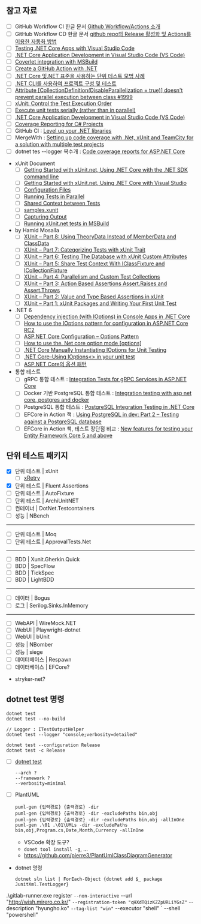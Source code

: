 ## 참고 자료
- [ ] GitHub Workflow CI 한글 문서 [Github Workflow/Actions 소개](https://www.sysnet.pe.kr/2/0/12541)
- [ ] GitHub Workflow CD 한글 문서 [github repo의 Release 활성화 및 Actions를 이용한 자동화 방법](https://www.sysnet.pe.kr/2/0/12542)
- [ ] [Testing .NET Core Apps with Visual Studio Code](https://www.pluralsight.com/guides/testing-.net-core-apps-with-visual-studio-code)
- [ ] [.NET Core Application Development in Visual Studio Code (VS Code)](https://www.dotnetcurry.com/visualstudio/1451/dotnet-core-development-vs-code)
- [ ] [Coverlet integration with MSBuild](https://github.com/coverlet-coverage/coverlet/blob/master/Documentation/MSBuildIntegration.md)
- [ ] [Create a GitHub Action with .NET](https://docs.microsoft.com/en-us/dotnet/devops/create-dotnet-github-action)
- [ ] [.NET Core 및.NET 표준을 사용하는 단위 테스트 모범 사례](https://docs.microsoft.com/ko-kr/dotnet/core/testing/unit-testing-best-practices)
- [ ] [.NET CLI를 사용하여 프로젝트 구성 및 테스트](https://docs.microsoft.com/ko-kr/dotnet/core/tutorials/testing-with-cli)
- [ ] [Attribute [CollectionDefinition(DisableParallelization = true)] doesn't prevent parallel execution between class #1999](https://github.com/xunit/xunit/issues/1999#issuecomment-522635397)
- [ ] [xUnit: Control the Test Execution Order](https://hamidmosalla.com/2018/08/16/xunit-control-the-test-execution-order/)
- [ ] [Execute unit tests serially (rather than in parallel)](https://www.titanwolf.org/Network/q/3c8bf31e-3cfe-4929-809c-24ac9dbc7fca/y)
- [ ] [.NET Core Application Development in Visual Studio Code (VS Code)](https://www.dotnetcurry.com/visualstudio/1451/dotnet-core-development-vs-code)
- [ ] [Coverage Reporting for C# Projects](https://fgimian.github.io/coverage-reporting-for-c-sharp-projects/)
- [ ] GitHub CI : [Level up your .NET libraries](https://benfoster.io/blog/level-up-your-dotnet-libraries/)
- [ ] MergeWith : [Setting up code coverage with .Net, xUnit and TeamCity for a solution with multiple test projects](https://medium.com/@justingoldberg_2282/setting-up-code-coverage-with-net-xunit-and-teamcity-for-a-solution-with-multiple-test-projects-5d0986db788b)
- [ ] dotnet tes --logger 복수개 : [Code coverage reports for ASP.NET Core](https://gunnarpeipman.com/aspnet-core-code-coverage/)
- xUnit Document
  - [ ] [Getting Started with xUnit.net, Using .NET Core with the .NET SDK command line](https://xunit.net/docs/getting-started/netcore/cmdline)
  - [ ] [Getting Started with xUnit.net, Using .NET Core with Visual Studio](https://xunit.net/docs/getting-started/netcore/visual-studio)
  - [ ] [Configuration Files](https://xunit.net/docs/configuration-files)
  - [ ] [Running Tests in Parallel](https://xunit.net/docs/running-tests-in-parallel)
  - [ ] [Shared Context between Tests](https://xunit.net/docs/shared-context)
  - [ ] [samples.xunit](https://github.com/xunit/samples.xunit)
  - [ ] [Capturing Output](https://xunit.net/docs/capturing-output)
  - [ ] [Running xUnit.net tests in MSBuild](https://xunit.net/docs/running-tests-in-msbuild) 
- by Hamid Mosalla
  - [ ] [XUnit – Part 8: Using TheoryData Instead of MemberData and ClassData](https://hamidmosalla.com/2020/04/05/xunit-part-8-using-theorydata-instead-of-memberdata-and-classdata/)
  - [ ] [XUnit – Part 7: Categorizing Tests with xUnit Trait](https://hamidmosalla.com/2020/03/01/xunit-part-7-categorizing-tests-with-xunit-trait/)
  - [ ] [XUnit – Part 6: Testing The Database with xUnit Custom Attributes](https://hamidmosalla.com/2020/02/16/xunit-part-6-testing-the-database-with-xunit-custom-attributes/)
  - [ ] [XUnit – Part 5: Share Test Context With IClassFixture and ICollectionFixture](https://hamidmosalla.com/2020/02/02/xunit-part-5-share-test-context-with-iclassfixture-and-icollectionfixture/)
  - [ ] [XUnit – Part 4: Parallelism and Custom Test Collections](https://hamidmosalla.com/2020/01/26/xunit-part-4-parallelism-and-custom-test-collections/)
  - [ ] [XUnit – Part 3: Action Based Assertions Assert.Raises and Assert.Throws](https://hamidmosalla.com/2020/01/20/xunit-part-3-action-based-assertions-assert-raises-and-assert-throws/)
  - [ ] [XUnit – Part 2: Value and Type Based Assertions in xUnit](https://hamidmosalla.com/2020/01/12/xunit-part-2-value-and-type-based-assertions-in-xunit/)
  - [ ] [XUnit – Part 1: xUnit Packages and Writing Your First Unit Test](https://hamidmosalla.com/2020/01/05/xunit-part-1-xunit-packages-and-writing-your-first-unit-test/)
- .NET 6
  - [ ] [Dependency injection (with IOptions) in Console Apps in .NET Core](https://keestalkstech.com/2018/04/dependency-injection-with-ioptions-in-console-apps-in-net-core-2/)
  - [ ] [How to use the IOptions pattern for configuration in ASP.NET Core RC2](https://andrewlock.net/how-to-use-the-ioptions-pattern-for-configuration-in-asp-net-core-rc2/)
  - [ ] [ASP.NET Core Configuration – Options Pattern](https://code-maze.com/aspnet-configuration-options/)
  - [ ] [How to use the. Net core option mode [options]](https://developpaper.com/how-to-use-the-net-core-option-mode-options/)
  - [ ] [.NET Core Manually Instantiating IOptions for Unit Testing](https://mitch.codes/net-core-manually-instantiating-ioptions-for-unit-testing/)
  - [ ] [.NET Core–Using IOptions<> in your unit test](https://bartwullems.blogspot.com/2020/04/net-coreusing-ioptions-in-your-unit-test.html)
  - [ ] [ASP.NET Core의 옵션 패턴](https://docs.microsoft.com/ko-kr/aspnet/core/fundamentals/configuration/options?view=aspnetcore-6.0)
- 통합 테스트
  - [ ] gRPC 통합 테스트 : [Integration Tests for gRPC Services in ASP.NET Core](https://thecloudblog.net/post/integration-tests-for-grpc-services-in-asp.net-core/)
  - [ ] Docker 기반 PostgreSQL 통합 테스트 : [Integration testing with asp net core, postgres and docker](https://t-heiten.net/docker/integration-testing-with-asp-net-core-postgres-and-docker/)
  - [ ] PostgreSQL 통합 테스트 : [PostgreSQL Integration Testing in .NET Core](https://ufukhaciogullari.com/blog/postgresql-integration-testing-in-net-core/)
  - [ ] EFCore in Action 책 : [Using PostgreSQL in dev: Part 2 – Testing against a PostgreSQL database](https://www.thereformedprogrammer.net/using-postgresql-in-dev-part-2-testing-against-a-postgresql-database/)
  - [ ] EFCore in Action 책, 테스트 장단점 비교 : [New features for testing your Entity Framework Core 5 and above](https://www.thereformedprogrammer.net/new-features-for-unit-testing-your-entity-framework-core-5-code/)

## 단위 테스트 패키지
- [x] 단위 테스트 | xUnit
  - [ ] [xRetry](https://github.com/JoshKeegan/xRetry)
- [x] 단위 테스트 | Fluent Assertions
- [ ] 단위 테스트 | AutoFixture
- [ ] 단위 테스트 | ArchiUnitNET
- [ ] 컨테이너 | DotNet.Testcontainers
- [ ] 성능 | NBench
---
- [ ] 단위 테스트 | Moq
- [ ] 단위 테스트 | ApprovalTests.Net
---
- [ ] BDD | Xunit.Gherkin.Quick
- [ ] BDD | SpecFlow
- [ ] BDD | TickSpec
- [ ] BDD | LightBDD
---
- [ ] 데이터 | Bogus
- [ ] 로그 | Serilog.Sinks.InMemory
---
- [ ] WebAPI | WireMock.NET
- [ ] WebUI | Playwright-dotnet
- [ ] WebUI | bUnit
- [ ] 성능 | NBomber
- [ ] 성능 | siege
- [ ] 데이터베이스 | Respawn
- [ ] 데이터베이스 | EFCore?
- stryker-net?

## dotnet test 명령
```
dotnet test
dotnet test --no-build

// Logger : ITestOutputHelper
dotnet test --logger "console;verbosity=detailed"

dotnet test --configuration Release
dotnet test -c Release
```
- [ ] [dotnet test](https://docs.microsoft.com/en-us/dotnet/core/tools/dotnet-test)
  ```
  --arch ?
  --framework ?
  --verbosity=minimal
  ```
- [ ] PlantUML
  ```
  puml-gen {입력경로} {출력경로} -dir
  puml-gen {입력경로} {출력경로} -dir -excludePaths bin,obj
  puml-gen {입력경로} {출력경로} -dir -excludePaths bin,obj -allInOne
  puml-gen .\01 .\01\UMLs -dir -excludePaths bin,obj,Program.cs,Date,Month,Currency -allInOne
  ```
  - VSCode 확장 도구?
  - `donet tool install -g`, ...
  - https://github.com/pierre3/PlantUmlClassDiagramGenerator
- dotnet 명령
  ```
  dotnet sln list | ForEach-Object {dotnet add $_ package JunitXml.TestLogger}
  ```

.\gitlab-runner.exe register `
   --non-interactive `
   --url "http://wish.mirero.co.kr/" `
   --registration-token "qHXdTQizKZZpURLiYGsZ" `
   --description "hyungho.ko" `
   --tag-list "win" `
   --executor "shell" `
   --shell "powershell"
